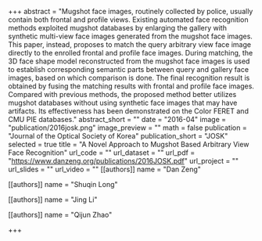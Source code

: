 +++
abstract = "Mugshot face images, routinely collected by police, usually contain both frontal and profile views. Existing automated face recognition methods exploited mugshot databases by enlarging the gallery with synthetic multi-view face images generated from the mugshot face images. This paper, instead, proposes to match the query arbitrary view face image directly to the enrolled frontal and profile face images. During matching, the 3D face shape model reconstructed from the mugshot face images is used to establish corresponding semantic parts between query and gallery face images, based on which comparison is done. The final recognition result is obtained by fusing the matching results with frontal and profile face images. Compared with previous methods, the proposed method better utilizes mugshot databases without using synthetic face images that may have artifacts. Its effectiveness has been demonstrated on the Color FERET and CMU PIE databases."
abstract_short = ""
date = "2016-04"
image = "publication/2016josk.png"
image_preview = ""
math = false
publication = "Journal of the Optical Society of Korea"
publication_short = "JOSK"
selected = true
title = "A Novel Approach to Mugshot Based Arbitrary View Face Recognition"
url_code = ""
url_dataset = ""
url_pdf = "https://www.danzeng.org/publications/2016JOSK.pdf"
url_project = ""
url_slides = ""
url_video = ""
[[authors]]
	name = "Dan Zeng"

[[authors]]
    name = "Shuqin Long"

[[authors]]
	name = "Jing Li"

[[authors]]
    name = "Qijun Zhao"

+++